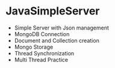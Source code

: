 # JavaSimpleServer
- Simple Server with Json management
- MongoDB Connection
- Document and Collection creation
- Mongo Storage
- Thread Synchronization
- Multi Thread Practice
  
